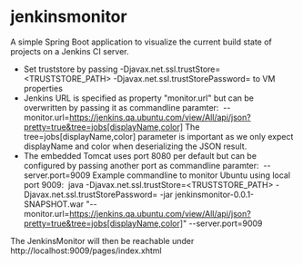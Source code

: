 # jenkinsmonitor
A simple Spring Boot application to visualize the current build state of projects on a Jenkins CI server.

- Set truststore by passing -Djavax.net.ssl.trustStore=<TRUSTSTORE_PATH> -Djavax.net.ssl.trustStorePassword=<PWD> to VM properties
- Jenkins URL is specified as property "monitor.url" but can be overwritten by passing it as commandline paramter:  --monitor.url=https://jenkins.qa.ubuntu.com/view/All/api/json?pretty=true&tree=jobs[displayName,color] The tree=jobs[displayName,color] parameter is important as we only expect displayName and color when deserializing the JSON result.
- The embedded Tomcat uses port 8080 per default but can be configured by passing another port as commandline paramter:  --server.port=9009
Example commandline to monitor Ubuntu using local port 9009:  java -Djavax.net.ssl.trustStore=<TRUSTSTORE_PATH> -Djavax.net.ssl.trustStorePassword=<PWD> -jar jenkinsmonitor-0.0.1-SNAPSHOT.war "--monitor.url=https://jenkins.qa.ubuntu.com/view/All/api/json?pretty=true&tree=jobs[displayName,color]" --server.port=9009

The JenkinsMonitor will then be reachable under  http://localhost:9009/pages/index.xhtml
